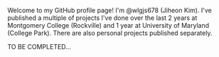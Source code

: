 Welcome to my GitHub profile page!
I'm @wlgjs678 (Jiheon Kim).
I've published a multiple of projects I've done over the last 2 years at Montgomery College (Rockville) and 1 year at University of Maryland (College Park).
There are also personal projects published separately.

TO BE COMPLETED...

<!---
wlgjs678/wlgjs678 is a ✨ special ✨ repository because its `README.md` (this file) appears on your GitHub profile.
You can click the Preview link to take a look at your changes.
--->
